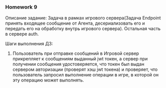### Homework 9

Описание задание:
Задача в рамках игрового сервера(Задача Endpoint принять входящее сообщение от Агента, десериализовать его и передать его на обработку внутрь 
игрового сервера). Остальная часть в сервере auth.

Шаги выполнения ДЗ:

1. Пользователь при отправке сообщений в Игровой сервер прикрепляет к сообщениям выданный jwt токен, а сервер при получении сообщения 
   удостоверяется, что токен был выдан сервером авторизации (проверят хэш jwt токена) и проверяет, что пользователь запросил выполнение 
   операции в игре, в которой он эту операцию может выполнять.


